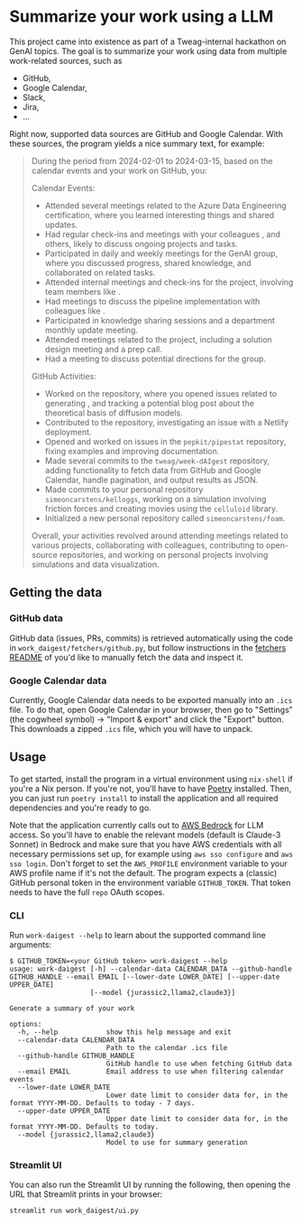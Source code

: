 # Summarize your work using a LLM

This project came into existence as part of a Tweag-internal hackathon on GenAI topics.
The goal is to summarize your work using data from multiple work-related sources, such as
- GitHub,
- Google Calendar,
- Slack,
- Jira,
- ...

Right now, supported data sources are GitHub and Google Calendar.
With these sources, the program yields a nice summary text, for example:

> During the period from 2024-02-01 to 2024-03-15, based on the calendar events and your work on GitHub, you:
>
> Calendar Events:
> - Attended several meetings related to the Azure Data Engineering certification, where you learned interesting things and shared updates.
> - Had regular check-ins and meetings with your colleagues <redacted>, and others, likely to discuss ongoing projects and tasks.
> - Participated in daily and weekly meetings for the GenAI group, where you discussed progress, shared knowledge, and collaborated on related tasks.
> - Attended internal meetings and check-ins for the <redacted> project, involving team members like <redacted>.
> - Had meetings to discuss the <redacted> pipeline implementation with colleagues like <redacted>.
> - Participated in knowledge sharing sessions and a department monthly update meeting.
> - Attended meetings related to the <redacted> project, including a solution design meeting and a prep call.
> - Had a meeting to discuss potential directions for the <redacted> group.
>
> GitHub Activities:
> - Worked on the <redacted> repository, where you opened issues related to generating <redacted>, and tracking a potential blog post about the theoretical basis of diffusion models.
> - Contributed to the <redacted> repository, investigating an issue with a Netlify deployment.
> - Opened and worked on issues in the `pepkit/pipestat` repository, fixing examples and improving documentation.
> - Made several commits to the `tweag/week-dAIgest` repository, adding functionality to fetch data from GitHub and Google Calendar, handle pagination, and output results as JSON.
> - Made commits to your personal repository `simeoncarstens/kelloggs`, working on a simulation involving friction forces and creating movies using the `celluloid` library.
> - Initialized a new personal repository called `simeoncarstens/foam`.
>
> Overall, your activities revolved around attending meetings related to various projects, collaborating with colleagues, contributing to open-source repositories, and working on personal projects involving simulations and data visualization.

## Getting the data

### GitHub data

GitHub data (issues, PRs, commits) is retrieved automatically using the code in `work_daigest/fetchers/github.py`, but follow instructions in the [fetchers README](work_daigest/fetchers/README.md) of you'd like to manually fetch the data and inspect it.

### Google Calendar data

Currently, Google Calendar data needs to be exported manually into an `.ics` file.
To do that, open Google Calendar in your browser, then go to "Settings" (the cogwheel symbol) -> "Import & export" and click the "Export" button.
This downloads a zipped `.ics` file, which you will have to unpack.

## Usage

To get started, install the program in a virtual environment using `nix-shell` if you're a Nix person.
If you're not, you'll have to have [Poetry](https://python-poetry.org/) installed.
Then, you can just run `poetry install` to install the application and all required dependencies and you're ready to go.

Note that the application currently calls out to [AWS Bedrock](https://aws.amazon.com/bedrock/) for LLM access.
So you'll have to enable the relevant models (default is Claude-3 Sonnet) in Bedrock and make sure that you have AWS credentials with all necessary permissions set up, for example using `aws sso configure` and `aws sso login`.
Don't forget to set the `AWS_PROFILE` environment variable to your AWS profile name if it's not the default.
The program expects a (classic) GitHub personal token in the environment variable `GITHUB_TOKEN`.
That token needs to have the full `repo` OAuth scopes.


### CLI
Run `work-daigest --help` to learn about the supported command line arguments:
```console
$ GITHUB_TOKEN=<your GitHub token> work-daigest --help
usage: work-daigest [-h] --calendar-data CALENDAR_DATA --github-handle GITHUB_HANDLE --email EMAIL [--lower-date LOWER_DATE] [--upper-date UPPER_DATE]
                    [--model {jurassic2,llama2,claude3}]

Generate a summary of your work

options:
  -h, --help            show this help message and exit
  --calendar-data CALENDAR_DATA
                        Path to the calendar .ics file
  --github-handle GITHUB_HANDLE
                        GitHub handle to use when fetching GitHub data
  --email EMAIL         Email address to use when filtering calendar events
  --lower-date LOWER_DATE
                        Lower date limit to consider data for, in the format YYYY-MM-DD. Defaults to today - 7 days.
  --upper-date UPPER_DATE
                        Upper date limit to consider data for, in the format YYYY-MM-DD. Defaults to today.
  --model {jurassic2,llama2,claude3}
                        Model to use for summary generation
```

### Streamlit UI
You can also run the Streamlit UI by running the following, then opening the URL
that Streamlit prints in your browser:
```console
streamlit run work_daigest/ui.py
```

